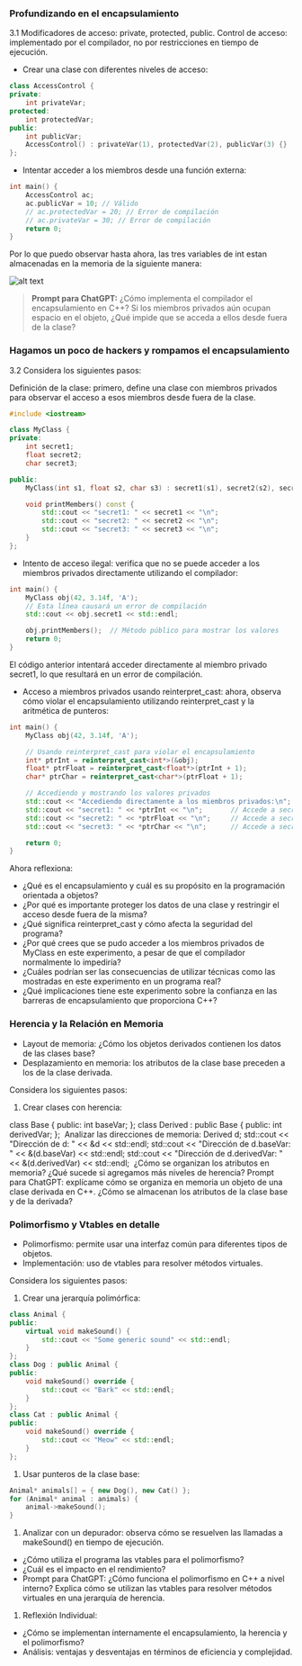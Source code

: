 ### Profundizando en el encapsulamiento

3.1 Modificadores de acceso: private, protected, public. Control de acceso: implementado por el compilador, no por restricciones en tiempo de ejecución.

- Crear una clase con diferentes niveles de acceso:

```cpp
class AccessControl {
private:
    int privateVar;
protected:
    int protectedVar;
public:
    int publicVar;
    AccessControl() : privateVar(1), protectedVar(2), publicVar(3) {}
};
```

- Intentar acceder a los miembros desde una función externa:

```cpp
int main() {
    AccessControl ac;
    ac.publicVar = 10; // Válido
    // ac.protectedVar = 20; // Error de compilación
    // ac.privateVar = 30; // Error de compilación
    return 0;
}
```
Por lo que puedo observar hasta ahora, las tres variables de int estan almacenadas en la memoria de la siguiente manera:

![alt text](image-2.png)

> **Prompt para ChatGPT:** ¿Cómo implementa el compilador el encapsulamiento en C++? Si los miembros privados aún ocupan espacio en el objeto, ¿Qué impide que se acceda a ellos desde fuera de la clase?
>


### Hagamos un poco de hackers y rompamos el encapsulamiento

3.2 Considera los siguientes pasos:

 Definición de la clase: primero, define una clase con miembros privados para observar el acceso a esos miembros desde fuera de la clase.

```cpp
#include <iostream>

class MyClass {
private:
    int secret1;
    float secret2;
    char secret3;

public:
    MyClass(int s1, float s2, char s3) : secret1(s1), secret2(s2), secret3(s3) {}

    void printMembers() const {
        std::cout << "secret1: " << secret1 << "\n";
        std::cout << "secret2: " << secret2 << "\n";
        std::cout << "secret3: " << secret3 << "\n";
    }
};
```

- Intento de acceso ilegal: verifica que no se puede acceder a los miembros privados directamente utilizando el compilador:

```cpp
int main() {
    MyClass obj(42, 3.14f, 'A');
    // Esta línea causará un error de compilación
    std::cout << obj.secret1 << std::endl;

    obj.printMembers();  // Método público para mostrar los valores
    return 0;
}
```

El código anterior intentará acceder directamente al miembro privado secret1, lo que resultará en un error de compilación.

- Acceso a miembros privados usando reinterpret_cast: ahora, observa cómo violar el encapsulamiento utilizando reinterpret_cast y la aritmética de punteros:

```cpp
int main() {
    MyClass obj(42, 3.14f, 'A');

    // Usando reinterpret_cast para violar el encapsulamiento
    int* ptrInt = reinterpret_cast<int*>(&obj);
    float* ptrFloat = reinterpret_cast<float*>(ptrInt + 1);
    char* ptrChar = reinterpret_cast<char*>(ptrFloat + 1);

    // Accediendo y mostrando los valores privados
    std::cout << "Accediendo directamente a los miembros privados:\n";
    std::cout << "secret1: " << *ptrInt << "\n";       // Accede a secret1
    std::cout << "secret2: " << *ptrFloat << "\n";     // Accede a secret2
    std::cout << "secret3: " << *ptrChar << "\n";      // Accede a secret3

    return 0;
}
```

Ahora reflexiona:

- ¿Qué es el encapsulamiento y cuál es su propósito en la programación orientada a objetos?
- ¿Por qué es importante proteger los datos de una clase y restringir el acceso desde fuera de la misma?
- ¿Qué significa reinterpret_cast y cómo afecta la seguridad del programa?
- ¿Por qué crees que se pudo acceder a los miembros privados de MyClass en este experimento, a pesar de que el compilador normalmente lo impediría?
- ¿Cuáles podrían ser las consecuencias de utilizar técnicas como las mostradas en este experimento en un programa real?
- ¿Qué implicaciones tiene este experimento sobre la confianza en las barreras de encapsulamiento que proporciona C++?

### Herencia y la Relación en Memoria

- Layout de memoria: ¿Cómo los objetos derivados contienen los datos de las clases base?
- Desplazamiento en memoria: los atributos de la clase base preceden a los de la clase derivada.

Considera los siguientes pasos:

1. Crear clases con herencia:

class Base {
public:
    int baseVar;
};
class Derived : public Base {
public:
    int derivedVar;
};
​
Analizar las direcciones de memoria:
Derived d;
std::cout << "Dirección de d: " << &d << std::endl;
std::cout << "Dirección de d.baseVar: " << &(d.baseVar) << std::endl;
std::cout << "Dirección de d.derivedVar: " << &(d.derivedVar) << std::endl;
​
¿Cómo se organizan los atributos en memoria?
¿Qué sucede si agregamos más niveles de herencia?
Prompt para ChatGPT: explícame cómo se organiza en memoria un objeto de una clase derivada en C++. ¿Cómo se almacenan los atributos de la clase base y de la derivada?

### Polimorfismo y Vtables en detalle

- Polimorfismo: permite usar una interfaz común para diferentes tipos de objetos.
- Implementación: uso de vtables para resolver métodos virtuales.

Considera los siguientes pasos:

1. Crear una jerarquía polimórfica:

```cpp
class Animal {
public:
    virtual void makeSound() {
        std::cout << "Some generic sound" << std::endl;
    }
};
class Dog : public Animal {
public:
    void makeSound() override {
        std::cout << "Bark" << std::endl;
    }
};
class Cat : public Animal {
public:
    void makeSound() override {
        std::cout << "Meow" << std::endl;
    }
};
```

1. Usar punteros de la clase base:

```cpp
Animal* animals[] = { new Dog(), new Cat() };
for (Animal* animal : animals) {
    animal->makeSound();
}
```

1. Analizar con un depurador: observa cómo se resuelven las llamadas a makeSound() en tiempo de ejecución.
- ¿Cómo utiliza el programa las vtables para el polimorfismo?
- ¿Cuál es el impacto en el rendimiento?
- Prompt para ChatGPT: ¿Cómo funciona el polimorfismo en C++ a nivel interno? Explica cómo se utilizan las vtables para resolver métodos virtuales en una jerarquía de herencia.

1. Reflexión Individual:
- ¿Cómo se implementan internamente el encapsulamiento, la herencia y el polimorfismo?
- Análisis: ventajas y desventajas en términos de eficiencia y complejidad.